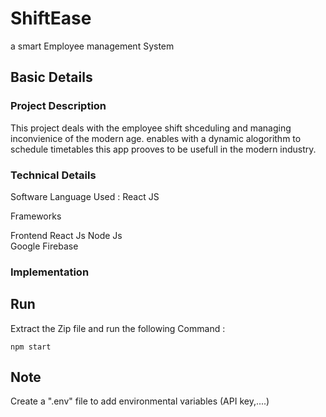 # ShiftEase
a smart Employee management System
## Basic Details

### Project Description
This project deals with the employee shift shceduling and managing inconvienice of the modern age.
enables with a dynamic alogorithm to schedule timetables this app prooves to be usefull in the modern industry.

### Technical Details
Software
Language Used : React JS

Frameworks

Frontend 
React Js
Node Js  
Google Firebase

### Implementation

## Run
Extract the Zip file and run the following Command :
```
npm start
```

## Note
Create a ".env" file to add environmental variables (API key,....)
